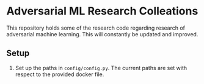 # Adversarial ML Research Colleations
This repository holds some of the research code regarding research of adversarial machine learning. This will constantly be updated and improved. 

## Setup
1. Set up the paths in `config/config.py`. The current paths are set with respect to the provided docker file. 